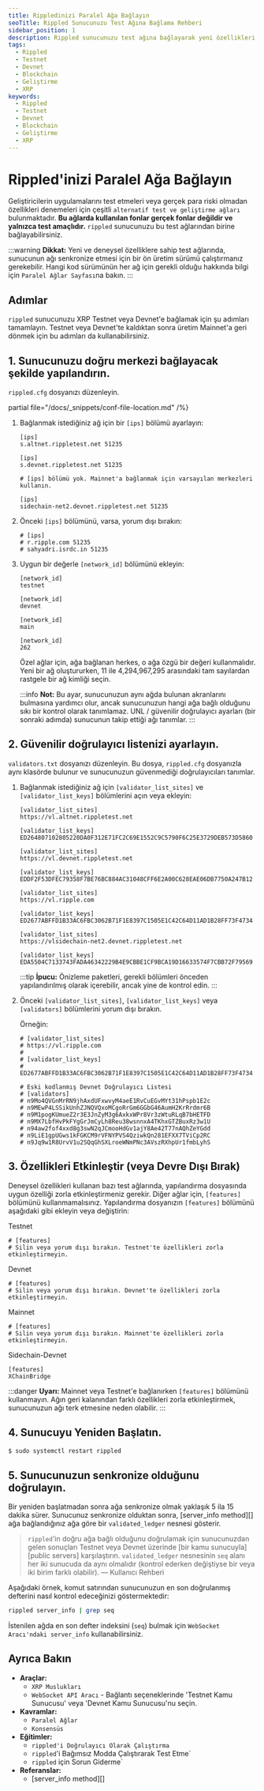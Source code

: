 ```yaml
---
title: Rippledinizi Paralel Ağa Bağlayın
seoTitle: Rippled Sunucunuzu Test Ağına Bağlama Rehberi
sidebar_position: 1
description: Rippled sunucunuzu test ağına bağlayarak yeni özellikleri denemek veya sahte para ile işlevselliği test etmek için bağlayın. Bu kılavuz, test ağlarına bağlantı adımlarını detaylandırmaktadır.
tags: 
  - Rippled
  - Testnet
  - Devnet
  - Blockchain
  - Geliştirme
  - XRP
keywords: 
  - Rippled
  - Testnet
  - Devnet
  - Blockchain
  - Geliştirme
  - XRP
---
```


# Rippled'inizi Paralel Ağa Bağlayın

Geliştiricilerin uygulamalarını test etmeleri veya gerçek para riski olmadan özellikleri denemeleri için çeşitli `alternatif test ve geliştirme ağları` bulunmaktadır. **Bu ağlarda kullanılan fonlar gerçek fonlar değildir ve yalnızca test amaçlıdır.** `rippled` sunucunuzu bu test ağlarından birine bağlayabilirsiniz.

:::warning
**Dikkat:** Yeni ve deneysel özelliklere sahip test ağlarında, sunucunun ağı senkronize etmesi için bir ön üretim sürümü çalıştırmanız gerekebilir. Hangi kod sürümünün her ağ için gerekli olduğu hakkında bilgi için `Paralel Ağlar Sayfası`na bakın.
:::

## Adımlar

`rippled` sunucunuzu XRP Testnet veya Devnet'e bağlamak için şu adımları tamamlayın. Testnet veya Devnet'te kaldıktan sonra üretim Mainnet'a geri dönmek için bu adımları da kullanabilirsiniz.

## 1. Sunucunuzu doğru merkezi bağlayacak şekilde yapılandırın.

`rippled.cfg` dosyanızı düzenleyin.

partial file="/docs/_snippets/conf-file-location.md" /%}

1. Bağlanmak istediğiniz ağ için bir `[ips]` bölümü ayarlayın:

    

    ```Testnet
    [ips]
    s.altnet.rippletest.net 51235
    ```

    ```Devnet
    [ips]
    s.devnet.rippletest.net 51235
    ```

    ```Mainnet
    # [ips] bölümü yok. Mainnet'a bağlanmak için varsayılan merkezleri kullanın.
    ```

    ```Sidechain-Devnet
    [ips]
    sidechain-net2.devnet.rippletest.net 51235
    ```

    

2. Önceki `[ips]` bölümünü, varsa, yorum dışı bırakın:

    ```
    # [ips]
    # r.ripple.com 51235
    # sahyadri.isrdc.in 51235
    ```

3. Uygun bir değerle `[network_id]` bölümünü ekleyin:

    

    ```Testnet
    [network_id]
    testnet
    ```

    ```Devnet
    [network_id]
    devnet
    ```

    ```Mainnet
    [network_id]
    main
    ```

    ```Sidechain-Devnet
    [network_id]
    262
    ```

    

    Özel ağlar için, ağa bağlanan herkes, o ağa özgü bir değeri kullanmalıdır. Yeni bir ağ oluştururken, 11 ile 4,294,967,295 arasındaki tam sayılardan rastgele bir ağ kimliği seçin.

    :::info
    **Not:** Bu ayar, sunucunuzun aynı ağda bulunan akranlarını bulmasına yardımcı olur, ancak sunucunuzun hangi ağa bağlı olduğunu sıkı bir kontrol olarak tanımlamaz. UNL / güvenilir doğrulayıcı ayarları (bir sonraki adımda) sunucunun takip ettiği ağı tanımlar.
    :::

## 2. Güvenilir doğrulayıcı listenizi ayarlayın.

`validators.txt` dosyanızı düzenleyin. Bu dosya, `rippled.cfg` dosyanızla aynı klasörde bulunur ve sunucunuzun güvenmediği doğrulayıcıları tanımlar.

1. Bağlanmak istediğiniz ağ için `[validator_list_sites]` ve `[validator_list_keys]` bölümlerini açın veya ekleyin:

    

    ```Testnet
    [validator_list_sites]
    https://vl.altnet.rippletest.net

    [validator_list_keys]
    ED264807102805220DA0F312E71FC2C69E1552C9C5790F6C25E3729DEB573D5860
    ```

    ```Devnet
    [validator_list_sites]
    https://vl.devnet.rippletest.net

    [validator_list_keys]
    EDDF2F53DFEC79358F7BE76BC884AC31048CFF6E2A00C628EAE06DB7750A247B12
    ```

    ```Mainnet
    [validator_list_sites]
    https://vl.ripple.com

    [validator_list_keys]
    ED2677ABFFD1B33AC6FBC3062B71F1E8397C1505E1C42C64D11AD1B28FF73F4734
    ```

    ```Sidechain-Devnet
    [validator_list_sites]
    https://vlsidechain-net2.devnet.rippletest.net

    [validator_list_keys]
    EDA5504C7133743FADA46342229B4E9CBBE1CF9BCA19D16633574F7CBB72F79569
    ```

    

    :::tip
    **İpucu:** Önizleme paketleri, gerekli bölümleri önceden yapılandırılmış olarak içerebilir, ancak yine de kontrol edin.
    :::

2. Önceki `[validator_list_sites]`, `[validator_list_keys]` veya `[validators]` bölümlerini yorum dışı bırakın.

    Örneğin:

    ```
    # [validator_list_sites]
    # https://vl.ripple.com
    #
    # [validator_list_keys]
    # ED2677ABFFD1B33AC6FBC3062B71F1E8397C1505E1C42C64D11AD1B28FF73F4734

    # Eski kodlanmış Devnet Doğrulayıcı Listesi
    # [validators]
    # n9Mo4QVGnMrRN9jhAxdUFxwvyM4aeE1RvCuEGvMYt31hPspb1E2c
    # n9MEwP4LSSikUnhZJNQVQxoMCgoRrGm6GGbG46AumH2KrRrdmr6B
    # n9M1pogKUmueZ2r3E3JnZyM3g6AxkxWPr8Vr3zWtuRLqB7bHETFD
    # n9MX7LbfHvPkFYgGrJmCyLh8Reu38wsnnxA4TKhxGTZBuxRz3w1U
    # n94aw2fof4xxd8g3swN2qJCmooHdGv1ajY8Ae42T77nAQhZeYGdd
    # n9LiE1gpUGws1kFGKCM9rVFNYPVS4QziwkQn281EFXX7TViCp2RC
    # n9Jq9w1R8UrvV1u2SQqGhSXLroeWNmPNc3AVszRXhpUr1fmbLyhS
    ```

## 3. Özellikleri Etkinleştir (veya Devre Dışı Bırak)

Deneysel özellikleri kullanan bazı test ağlarında, yapılandırma dosyasında uygun özelliği zorla etkinleştirmeniz gerekir. Diğer ağlar için, `[features]` bölümünü kullanmamalısınız. Yapılandırma dosyanızın `[features]` bölümünü aşağıdaki gibi ekleyin veya değiştirin:



Testnet
```
# [features]
# Silin veya yorum dışı bırakın. Testnet'te özellikleri zorla etkinleştirmeyin.
```


Devnet
```
# [features]
# Silin veya yorum dışı bırakın. Devnet'te özellikleri zorla etkinleştirmeyin.
```


Mainnet
```
# [features]
# Silin veya yorum dışı bırakın. Mainnet'te özellikleri zorla etkinleştirmeyin.
```


Sidechain-Devnet
```
[features]
XChainBridge
```




:::danger
**Uyarı:** Mainnet veya Testnet'e bağlanırken `[features]` bölümünü kullanmayın. Ağın geri kalanından farklı özellikleri zorla etkinleştirmek, sunucunuzun ağı terk etmesine neden olabilir.
:::

## 4. Sunucuyu Yeniden Başlatın.

```sh
$ sudo systemctl restart rippled
```

## 5. Sunucunuzun senkronize olduğunu doğrulayın.

Bir yeniden başlatmadan sonra ağa senkronize olmak yaklaşık 5 ila 15 dakika sürer. Sunucunuz senkronize olduktan sonra, [server_info method][] ağa bağlandığınız ağa göre bir `validated_ledger` nesnesi gösterir.

> `rippled`'in doğru ağa bağlı olduğunu doğrulamak için sunucunuzdan gelen sonuçları Testnet veya Devnet üzerinde [bir kamu sunucuyla][public servers] karşılaştırın. `validated_ledger` nesnesinin `seq` alanı her iki sunucuda da aynı olmalıdır (kontrol ederken değiştiyse bir veya iki birim farklı olabilir). 
> — Kullanıcı Rehberi

Aşağıdaki örnek, komut satırından sunucunuzun en son doğrulanmış defterini nasıl kontrol edeceğinizi göstermektedir:

```sh
rippled server_info | grep seq
```

İstenilen ağda en son defter indeksini (`seq`) bulmak için `WebSocket Aracı'ndaki server_info` kullanabilirsiniz.

## Ayrıca Bakın

- **Araçlar:**
    - `XRP Muslukları`
    - `WebSocket API Aracı` - Bağlantı seçeneklerinde 'Testnet Kamu Sunucusu' veya 'Devnet Kamu Sunucusu'nu seçin.
- **Kavramlar:**
    - `Paralel Ağlar`
    - `Konsensüs`
- **Eğitimler:**
    - `rippled'i Doğrulayıcı Olarak Çalıştırma`
    - `rippled`'i Bağımsız Modda Çalıştırarak Test Etme`
    - `rippled` için Sorun Giderme`
- **Referanslar:**
    - [server_info method][]

